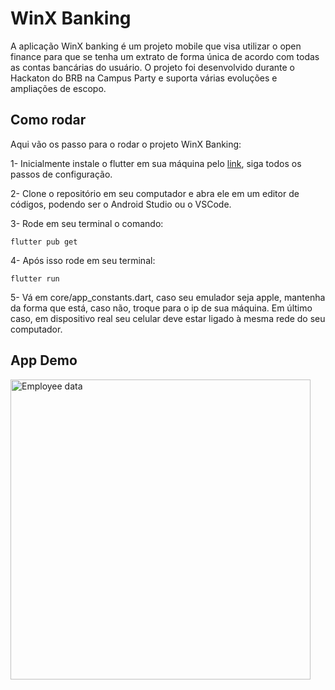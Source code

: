# WinX Banking

A aplicação WinX banking é um projeto mobile que visa utilizar o open finance para que se tenha um extrato de forma única de acordo com todas as contas bancárias do usuário. O projeto foi desenvolvido durante o Hackaton do BRB na Campus Party e suporta várias evoluções e ampliações de escopo.

## Como rodar

Aqui vão os passo para o rodar o projeto WinX Banking:

1- Inicialmente instale o flutter em sua máquina pelo [link](https://docs.flutter.dev/get-started/install?gclid=Cj0KCQjw_r6hBhDdARIsAMIDhV_VVFe5pFqpwGlWv8tuA6W4lJZ9fMg4H3_W263GkI_81rjB5RRW_N8aAnvVEALw_wcB&gclsrc=aw.ds), siga todos os passos de configuração.

2- Clone o repositório em seu computador e abra ele em um editor de códigos, podendo ser o Android Studio ou o VSCode.

3- Rode em seu terminal o comando:

```
flutter pub get
```

4- Após isso rode em seu terminal:

```
flutter run
```

5- Vá em core/app_constants.dart, caso seu emulador seja apple, mantenha da forma que está, caso não, troque para o ip de sua máquina. Em último caso, em dispositivo real seu celular deve estar ligado à mesma rede do seu computador.

## App Demo

<p alingn="center">
    <img src="../video/demo.gif" alt="Employee data" width="480" height=auto title="Employee Data title">               
</p>

